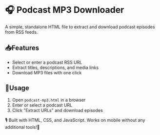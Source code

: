 # 🎧 Podcast MP3 Downloader  

A simple, standalone HTML file to extract and download podcast episodes from RSS feeds.  

## 📥Features  
- Select or enter a podcast RSS URL  
- Extract titles, descriptions, and media links  
- Download MP3 files with one click  

## 📌Usage  
1. Open `podcast-mp3.html` in a browser  
2. Enter or select a podcast URL  
3. Click "Extract URLs" and download episodes  

🎙️ Built with HTML, CSS, and JavaScript. Works on mobile without any additional tools!📱
